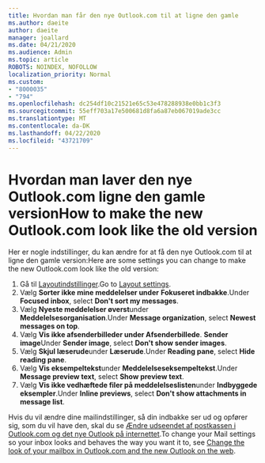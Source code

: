 ```yaml
---
title: Hvordan man får den nye Outlook.com til at ligne den gamle
ms.author: daeite
author: daeite
manager: joallard
ms.date: 04/21/2020
ms.audience: Admin
ms.topic: article
ROBOTS: NOINDEX, NOFOLLOW
localization_priority: Normal
ms.custom:
- "8000035"
- "794"
ms.openlocfilehash: dc254df10c21521e65c53e478288938e0bb1c3f3
ms.sourcegitcommit: 55eff703a17e500681d8fa6a87eb067019ade3cc
ms.translationtype: MT
ms.contentlocale: da-DK
ms.lasthandoff: 04/22/2020
ms.locfileid: "43721709"
---
```

# <a name="how-to-make-the-new-outlookcom-look-like-the-old-version"></a><span data-ttu-id="b01d3-102">Hvordan man laver den nye Outlook.com ligne den gamle version</span><span class="sxs-lookup"><span data-stu-id="b01d3-102">How to make the new Outlook.com look like the old version</span></span>

<span data-ttu-id="b01d3-103">Her er nogle indstillinger, du kan ændre for at få den nye Outlook.com til at ligne den gamle version:</span><span class="sxs-lookup"><span data-stu-id="b01d3-103">Here are some settings you can change to make the new Outlook.com look like the old version:</span></span>

1. <span data-ttu-id="b01d3-104">Gå til [Layoutindstillinger](https://outlook.live.com/mail/options/mail/layout).</span><span class="sxs-lookup"><span data-stu-id="b01d3-104">Go to [Layout settings](https://outlook.live.com/mail/options/mail/layout).</span></span>
1. <span data-ttu-id="b01d3-105">Vælg **Sorter ikke mine meddelelser under** **Fokuseret indbakke**.</span><span class="sxs-lookup"><span data-stu-id="b01d3-105">Under **Focused inbox**, select **Don't sort my messages**.</span></span>
1. <span data-ttu-id="b01d3-106">Vælg **Nyeste meddelelser øverst**under **Meddelelsesorganisation**.</span><span class="sxs-lookup"><span data-stu-id="b01d3-106">Under **Message organization**, select **Newest messages on top**.</span></span>
1. <span data-ttu-id="b01d3-107">Vælg **Vis ikke afsenderbilleder under Afsenderbillede**. **Sender image**</span><span class="sxs-lookup"><span data-stu-id="b01d3-107">Under **Sender image**, select **Don't show sender images**.</span></span>
1. <span data-ttu-id="b01d3-108">Vælg **Skjul læserude**under **Læserude**.</span><span class="sxs-lookup"><span data-stu-id="b01d3-108">Under **Reading pane**, select **Hide reading pane**.</span></span>
1. <span data-ttu-id="b01d3-109">Vælg **Vis eksempeltekst**under **Meddelelseseksempeltekst**.</span><span class="sxs-lookup"><span data-stu-id="b01d3-109">Under **Message preview text**, select **Show preview text**.</span></span>
1. <span data-ttu-id="b01d3-110">Vælg **Vis ikke vedhæftede filer på meddelelseslisten**under **Indbyggede eksempler**.</span><span class="sxs-lookup"><span data-stu-id="b01d3-110">Under **Inline previews**, select **Don't show attachments in message list**.</span></span>

<span data-ttu-id="b01d3-111">Hvis du vil ændre dine mailindstillinger, så din indbakke ser ud og opfører sig, som du vil have den, skal du se [Ændre udseendet af postkassen i Outlook.com og det nye Outlook på internettet](https://support.office.com/article/b41c2ecb-f23c-42b3-b7f8-659646d5e58c?wt.mc_id=Office_Outlook_com_Alchemy).</span><span class="sxs-lookup"><span data-stu-id="b01d3-111">To change your Mail settings so your inbox looks and behaves the way you want it to, see [Change the look of your mailbox in Outlook.com and the new Outlook on the web](https://support.office.com/article/b41c2ecb-f23c-42b3-b7f8-659646d5e58c?wt.mc_id=Office_Outlook_com_Alchemy).</span></span>